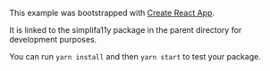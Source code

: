 This example was bootstrapped with [Create React App](https://github.com/facebook/create-react-app).

It is linked to the simplifa11y package in the parent directory for development purposes.

You can run `yarn install` and then `yarn start` to test your package.
